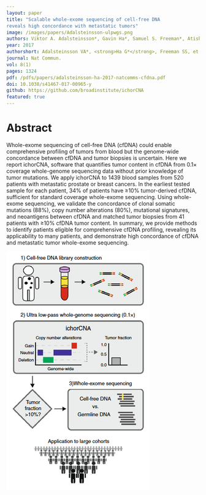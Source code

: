 ```yaml
---
layout: paper
title: "Scalable whole-exome sequencing of cell-free DNA
reveals high concordance with metastatic tumors"
image: /images/papers/Adalsteinsson-ulpwgs.png
authors: Viktor A. Adalsteinsson*, Gavin Ha*, Samuel S. Freeman*, Atish D. Choudhury, Daniel G. Stover, Heather A. Parsons, Gregory Gydush, Sarah C. Reed, Denisse Rotem, Justin Rhoades, Denis Loginov, Dimitri Livitz, Daniel Rosebrock, Ignaty Leshchiner, Jaegil Kim, Chip Stewart, Mara Rosenberg, Joshua M. Francis, Cheng-Zhong Zhang, Ofir Cohen, Coyin Oh, Huiming Ding, Paz Polak, Max Lloyd, Sairah Mahmud, Karla Helvie, Margaret S. Merrill, Rebecca A. Santiago, Edward P. O’Connor, Seong H. Jeong, Rachel Leeson, Rachel M. Barry, Joseph F. Kramkowski, Zhenwei Zhang, Laura Polacek, Jens Lohr, Molly Schleicher, Emily Lipscomb, Andrea Saltzman, Nelly M. Oliver, Lori Marini, Adrienne G. Waks, Lauren C. Harshman, Sara M. Tolaney, Eliezer M. Van Allen, Eric P. Winer, Nancy U. Lin, Mari Nakabayashi, Mary-Ellen Taplin, Cory M. Johannessen, Levi A. Garraway, Todd R. Golub, Jesse S. Boehm, Nikhil Wagle, Gad Getz, J. Christopher Love, Matthew Meyerson.
year: 2017
authorshort: Adalsteinsson VA*, <strong>Ha G*</strong>, Freeman SS, et al.
journal: Nat Commun.
vol: 8(1)
pages: 1324
pdf: /pdfs/papers/adalsteinsson-ha-2017-natcomms-cfdna.pdf
doi: 10.1038/s41467-017-00965-y
github: https://github.com/broadinstitute/ichorCNA
featured: true
---
```


# Abstract

Whole-exome sequencing of cell-free DNA (cfDNA) could enable comprehensive profiling of
tumors from blood but the genome-wide concordance between cfDNA and tumor biopsies is
uncertain. Here we report ichorCNA, software that quantifies tumor content in cfDNA from
0.1× coverage whole-genome sequencing data without prior knowledge of tumor mutations.
We apply ichorCNA to 1439 blood samples from 520 patients with metastatic prostate or
breast cancers. In the earliest tested sample for each patient, 34% of patients have ≥10%
tumor-derived cfDNA, sufficient for standard coverage whole-exome sequencing. Using
whole-exome sequencing, we validate the concordance of clonal somatic mutations (88%),
copy number alterations (80%), mutational signatures, and neoantigens between cfDNA and
matched tumor biopsies from 41 patients with ≥10% cfDNA tumor content. In summary, we
provide methods to identify patients eligible for comprehensive cfDNA profiling, revealing its
applicability to many patients, and demonstrate high concordance of cfDNA and metastatic
tumor whole-exome sequencing.

![Adalsteinsson V, Ha G, Freeman S, et al. (2017) Nat Commun.](/images/papers/Adalsteinsson-workflow.png)
